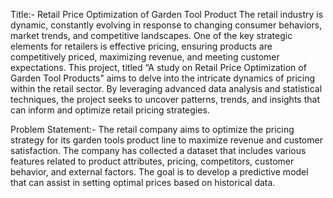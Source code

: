  Title:- Retail Price Optimization of Garden Tool Product
         The retail industry is dynamic, constantly evolving in response to changing consumer behaviors, market trends, and competitive landscapes. 
One of the key strategic elements for retailers is effective pricing, ensuring products are competitively priced, maximizing revenue, and  meeting 
customer expectations.
    This project, titled “A study on Retail Price Optimization of Garden Tool Products" aims to delve into the intricate dynamics of pricing within the retail sector. By leveraging advanced data analysis and statistical techniques, the project seeks to uncover patterns, trends, and insights that can inform and optimize retail pricing strategies.

Problem Statement:-
The retail company aims to optimize the pricing strategy for its garden tools product line to maximize revenue and customer satisfaction. The company has collected a dataset that includes various features related to product attributes, pricing, competitors, customer behavior, and external factors. The goal is to develop a predictive model that can assist in setting optimal prices based on historical data.
